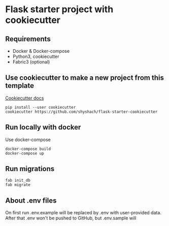 # Flask starter project with cookiecutter

## Requirements
- Docker & Docker-compose
- Python3, cookiecutter
- Fabric3 (optional)


## Use cookiecutter to make a new project from this template
[Cookiecutter docs](https://cookiecutter.readthedocs.io/en/latest/)
```
pip install --user cookiecutter
cookiecutter https://github.com/shyshach/flask-starter-cookiecutter
```


## Run locally with docker

Use docker-compose
```
docker-compose build
docker-compose up
```

## Run migrations

```
fab init_db
fab migrate
```
## About .env files
On first run .env.example will be replaced by .env with user-provided data.  
After that .env won't be pushed to GitHub, but .env.sample will
